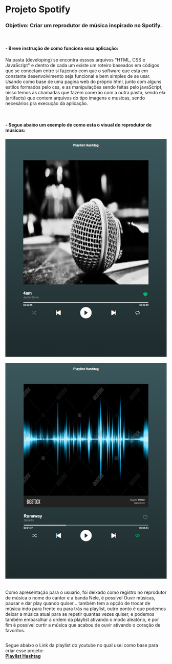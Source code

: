 <h1> Projeto Spotify </h1>

<h3>Objetivo: Criar um reprodutor de música inspirado no Spotify.</h3><br>

<h4>- Breve instrução de como funciona essa aplicação:</h4>
<p>Na pasta (developing) se encontra essses arquivos "HTML, CSS e JavaScript" e dentro de cada um existe um roteiro baseados em códigos que se conectam entre si fazendo com que o software que esta em constante desenvolvimento seja funcional e bem simples de se usar. 
Usando como base de uma pagina web do próprio html, junto com alguns estilos formados pelo css, e as manipulações sendo feitas pelo javaScript, nisso temos as chamadas que fazem conexão com a outra pasta, sendo ela (artifacts) que contem arquivos do tipo imagens e musicas, sendo necesários pra execução da aplicação.</p><br>


<h4>- Segue abaixo um exemplo de como esta o visual do reprodutor de músicas:</h4>

<!-- IMG_Execução -->
<div align="center">
    <img alt="imagem_Tema_spotify" src="/artifacts/images/theme/Tema_spotify1.png"></img>
</div><br>

<div align="center">
    <img alt="imagem_Tema_spotify" src="/artifacts/images/theme/Tema_spotify2.png"></img>
</div><br>


Como apresentação para o usuario, foi deixado como registro no reprodutor de música o nome do cantor e a banda
Nele, é possível Ouvir músicas, pausar e dar play quando quiser... também tem a opção de trocar de música indo para frente ou para trás na playlist, outro ponto é que podemos deixar a música atual para se repetir quantas vezes quiser, e podemos também embaralhar a ordem da playlist ativando o modo aleatório, e por fim é possível curtir a música que acabou de ouvir ativando o coração de favoritos.

##

Segue abaixo o Link da playlist do youtube no qual usei como base para criar esse projeto:<br>
<a href="https://www.youtube.com/playlist?list=PLpdAy0tYrnKwSUtzFssaLV-KaOWAccdql"><b>Playlist Hashtag</b></a>
